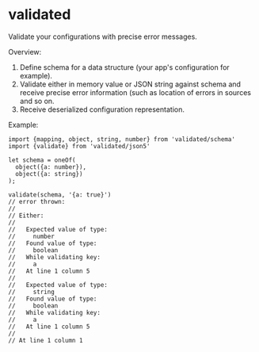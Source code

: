 # validated

Validate your configurations with precise error messages.

Overview:

1. Define schema for a data structure (your app's configuration for example).
2. Validate either in memory value or JSON string against schema and receive
   precise error information (such as location of errors in sources and so on.
3. Receive deserialized configuration representation.

Example:

    import {mapping, object, string, number} from 'validated/schema'
    import {validate} from 'validated/json5'

    let schema = oneOf(
      object({a: number}),
      object({a: string})
    );

    validate(schema, '{a: true}')
    // error thrown:
    //
    // Either:
    //
    //   Expected value of type:
    //     number
    //   Found value of type:
    //     boolean
    //   While validating key:
    //     a
    //   At line 1 column 5
    //
    //   Expected value of type:
    //     string
    //   Found value of type:
    //     boolean
    //   While validating key:
    //     a
    //   At line 1 column 5
    //
    // At line 1 column 1
